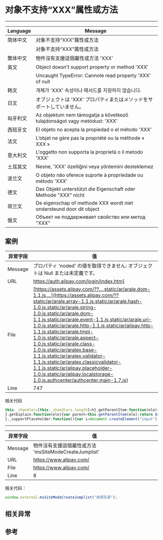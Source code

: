 
# 对象不支持“XXX”属性或方法

----

| Language | Message                                                                             |
|----------|-------------------------------------------------------------------------------------|
| 简体中文 | 对象不支持“XXX”属性或方法                                                         |
|          | 对象不支持“XXX”属性或方法                                                         |
| 繁体中文 | 物件沒有支援這個屬性或方法 'XXX'                                                    |
| 英文     | Object doesn't support property or method 'XXX'                                     |
|          | Uncaught TypeError: Cannote read property 'XXX' of null                             |
| 韩文     | 개체가 'XXX' 속성이나 메서드를 지원하지 않습니다.                                   |
| 日文     | オブジェクトは 'XXX' プロパティまたはメソッドをサポートしていません。               |
| 匈牙利文 | Az objektum nem támogatja a következő tulajdonságot vagy metódust: 'XXX'         |
| 西班牙文 | El objeto no acepta la propiedad o el método 'XXX'                                 |
| 法文     | L’objet ne gère pas la propriété ou la méthode « XXX »                         |
| 意大利文 | L'oggetto non supporta la proprietà o il metodo 'XXX'                              |
| 土耳其文 | Nesne, 'XXX' özelliğini veya yöntemini desteklemez                                  |
| 波兰文   | O objeto não oferece suporte à propriedade ou método 'XXX'                        |
| 德文     | Das Objekt unterstützt die Eigenschaft oder Methode "XXX" nicht                    |
| 荷兰文   | De eigenschap of methode XXX wordt niet ondersteund door dit object                 |
| 俄文     | Объект не поддерживает свойство или метод "XXX" |


## 案例

| 异常字段 | 值                                                                                                                                                                                                                                                                                                                                                                                                                                                                                                                                                                                                                                         |
|----------|--------------------------------------------------------------------------------------------------------------------------------------------------------------------------------------------------------------------------------------------------------------------------------------------------------------------------------------------------------------------------------------------------------------------------------------------------------------------------------------------------------------------------------------------------------------------------------------------------------------------------------------------|
| Message  | プロパティ 'noded' の値を取得できません: オブジェクトは Null または未定義です。                                                                                                                                                                                                                                                                                                                                                                                                                                                                                                                                                            |
| URL      | https://auth.alipay.com/login/index.htm]                                                                                                                                                                                                                                                                                                                                                                                                                                                                                                                                                                                                   |
| File     | [https://assets.alipay.com/??...,static/ar/arale.dom-1.1.js,...](https://assets.alipay.com/??static/ar/arale.array-1.1.js,static/ar/arale.hash-1.0.js,static/ar/arale.string-1.0.js,static/ar/arale.dom-1.1.js,static/ar/arale.event-1.1.js,static/ar/arale.uri-1.0.js,static/ar/arale.http-1.1.js,static/ar/alipay.http-1.1.js,static/ar/arale.tmpl-1.0.js,static/ar/arale.aspect-1.0.js,static/ar/arale.class-1.0.js,static/ar/aralex.base-1.1.js,static/ar/aralex.validator-1.1.js,static/ar/aralex.classicvalidator-1.1.js,static/ar/alipay.placeholder-1.0.js,static/ar/alipay.localstorage-1.0.js,authcenter/authcenter.main-1.7.js) |
| Line     | 747                                                                                                                                                                                                                                                                                                                                                                                                                                                                                                                                                                                                                                        |

相关代码

<!-- start-line=746; -->
```javascript
this._shandlers[this._shandlers.length]=h},getParentItem:function(ele){return $($(ele).parent("."+this.itemClass))
},getExplain:function(ele){var parent=this.getParentItem(ele);return $$("."+this.notifyClass,parent)[0]||$($D.toDom('<div class="'+this.notifyClass+'"></div>')).inject(parent,"bottom")
},_supportPlaceholder:function(){var i=document.createElement("input");return"placeholder" in i
```


----

| 异常字段 | 值                                                    |
|----------|-------------------------------------------------------|
| Message  | 物件沒有支援這個屬性或方法 'msSiteModeCreateJumplist' |
| URL      | https://www.alipay.com/                               |
| File     | https://www.alipay.com/                               |
| Line     | 8                                                     |

相关代码：

```javascript
window.external.msSiteModeCreateJumplist("担保交易");
```

## 相关异常


## 参考
